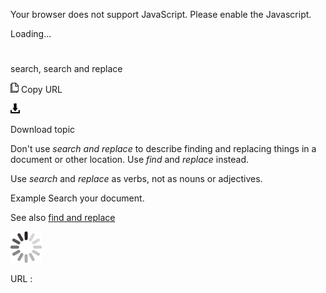 Your browser does not support JavaScript. Please enable the Javascript.

Loading...

# 

search, search and replace

![Copy URL](media/search-and-replace/Copy.png)
Copy URL

![Download](media/search-and-replace/Download.png)

Download topic

Don't use *search and replace* to describe finding and replacing things in a document or other location. Use *find* and *replace* instead.

Use *search* and *replace* as verbs, not as nouns or adjectives.

Example Search your document. 

See also [](https://worldready.cloudapp.net/Styleguide/Read?id=2700&topicid=33782)[find and replace](https://worldready.cloudapp.net/Styleguide/Read?id=2700&topicid=33782)

![In progress](media/search-and-replace/activity-large.gif)

URL :
